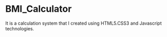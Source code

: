 # BMI_Calculator
It is a calculation system that I created using HTML5.CSS3 and Javascript technologies.
